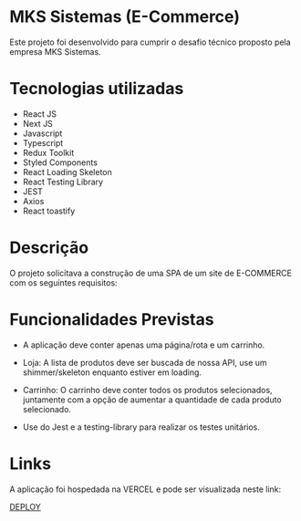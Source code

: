 # MKS Sistemas (E-Commerce)

Este projeto foi desenvolvido para cumprir o desafio técnico proposto pela empresa MKS Sistemas.

# Tecnologias utilizadas

- React JS
- Next JS
- Javascript
- Typescript
- Redux Toolkit
- Styled Components
- React Loading Skeleton
- React Testing Library
- JEST
- Axios
- React toastify


# Descrição

O projeto solicitava a construção de uma SPA de um site de E-COMMERCE com os seguintes requisitos:

# Funcionalidades Previstas

- A aplicação deve conter apenas uma página/rota e um carrinho.

- Loja: A lista de produtos deve ser buscada de nossa API, use um shimmer/skeleton enquanto estiver em loading.

- Carrinho: O carrinho deve conter todos os produtos selecionados, juntamente com a opção de aumentar a quantidade de cada produto selecionado.

- Use do Jest e a testing-library para realizar os testes unitários.


# Links

A aplicação foi hospedada na VERCEL e pode ser visualizada neste link:

[DEPLOY](https://mks-test.vercel.app/)


